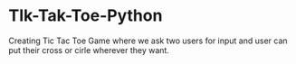 # TIk-Tak-Toe-Python

Creating Tic Tac Toe Game where we ask two users for input and user can put their cross or cirle  wherever they want.
